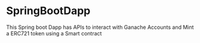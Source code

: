 # SpringBootDapp
This Spring boot Dapp has APIs to interact with Ganache Accounts and Mint a ERC721 token using a Smart contract 

